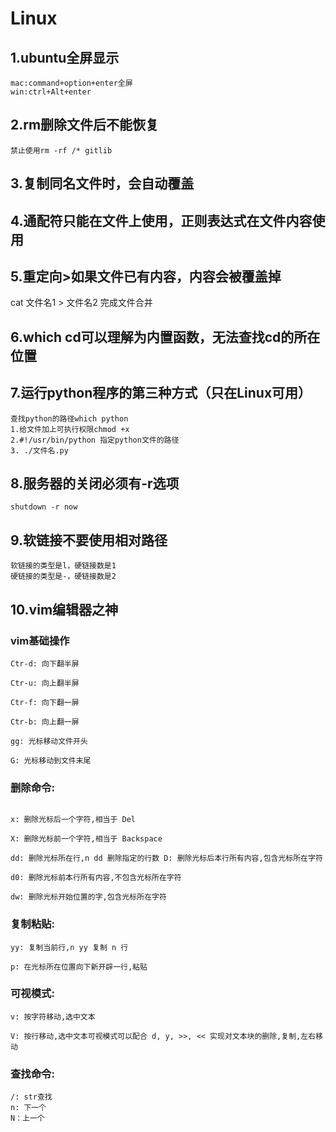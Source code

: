 # Linux

## 1.ubuntu全屏显示
    mac:command+option+enter全屏
    win:ctrl+Alt+enter

## 2.rm删除文件后不能恢复
    禁止使用rm -rf /* gitlib

## 3.复制同名文件时，会自动覆盖

## 4.通配符只能在文件上使用，正则表达式在文件内容使用

## 5.重定向>如果文件已有内容，内容会被覆盖掉
cat 文件名1 > 文件名2 完成文件合并

## 6.which cd可以理解为内置函数，无法查找cd的所在位置

## 7.运行python程序的第三种方式（只在Linux可用）
    查找python的路径which python
    1.给文件加上可执行权限chmod +x
    2.#!/usr/bin/python 指定python文件的路径
    3. ./文件名.py

## 8.服务器的关闭必须有-r选项
    shutdown -r now

## 9.软链接不要使用相对路径
    软链接的类型是l，硬链接数是1
    硬链接的类型是-，硬链接数是2
    
## 10.vim编辑器之神
### vim基础操作

```
Ctr-d: 向下翻半屏

Ctr-u: 向上翻半屏

Ctr-f: 向下翻一屏 

Ctr-b: 向上翻一屏

gg: 光标移动文件开头 

G: 光标移动到文件末尾
```

### 删除命令:
```

x: 删除光标后一个字符,相当于 Del 

X: 删除光标前一个字符,相当于 Backspace

dd: 删除光标所在行,n dd 删除指定的行数 D: 删除光标后本行所有内容,包含光标所在字符 

d0: 删除光标前本行所有内容,不包含光标所在字符

dw: 删除光标开始位置的字,包含光标所在字符
```

### 复制粘贴:
```
yy: 复制当前行,n yy 复制 n 行 

p: 在光标所在位置向下新开辟一行,粘贴
```

### 可视模式:

```
v: 按字符移动,选中文本 

V: 按行移动,选中文本可视模式可以配合 d, y, >>, << 实现对文本块的删除,复制,左右移动
```

### 查找命令:
```
/: str查找
n: 下一个
N：上一个
```
